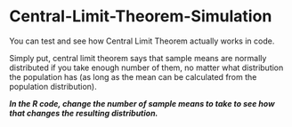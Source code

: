 # Central-Limit-Theorem-Simulation
You can test and see how Central Limit Theorem actually works in code.

Simply put, central limit theorem says that sample means are normally distributed if you take enough number of them, no matter what distribution the population has (as long as the mean can be calculated from the population distribution). 

***In the R code, change the number of sample means to take to see how that changes the resulting distribution.***



